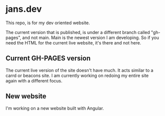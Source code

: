 # jans.dev
This repo, is for my dev oriented website.

The current version that is published, is under a different branch called "gh-pages", and not main.
Main is the newest version I am developing. So if you need the HTML for the current live website, it's there and not here.

## Current GH-PAGES version
The current live version of the site doesn't have much. It acts similar to a carrd or beacons site.
I am currently working on redoing my entire site again with a different focus.

## New website
I'm working on a new website built with Angular.